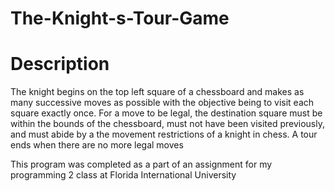 # The-Knight-s-Tour-Game

Description
==========
The knight begins on the top left square of a chessboard and makes as many 
successive moves as possible with the objective being to visit each square 
exactly once. For a move to be legal, the destination square must be within the 
bounds of the chessboard, must not have been visited previously, and must abide 
by a the movement restrictions of a knight in chess. 
A tour ends when there are no more legal moves

This program was completed as a part of an assignment for my programming 2 
class at Florida International University
